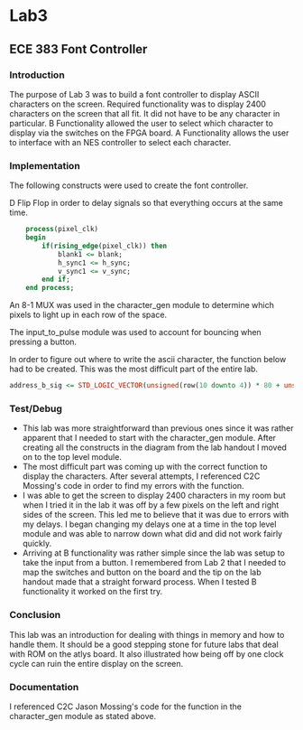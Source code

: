 Lab3
====

## ECE 383 Font Controller

### Introduction

The purpose of Lab 3 was to build a font controller to display ASCII characters on the screen. Required functionality was to display 2400 characters on the screen that all fit. It did not have to be any character in particular. B Functionality allowed the user to select which character to display via the switches on the FPGA board. A Functionality allows the user to interface with an NES controller to select each character.

### Implementation

The following constructs were used to create the font controller.

D Flip Flop in order to delay signals so that everything occurs at the same time.
```VHDL
    process(pixel_clk)
    begin
		if(rising_edge(pixel_clk)) then
			blank1 <= blank;
			h_sync1 <= h_sync;
			v_sync1 <= v_sync;
		end if;
	end process;
```

An 8-1 MUX was used in the character_gen module to determine which pixels to light up in each row of the space.

The input_to_pulse module was used to account for bouncing when pressing a button.

In order to figure out where to write the ascii character, the function below had to be created. This was the most difficult part of the entire lab.
```VHDL
address_b_sig <= STD_LOGIC_VECTOR(unsigned(row(10 downto 4)) * 80 + unsigned(column(10 downto 3)));
```

### Test/Debug

* This lab was more straightforward than previous ones since it was rather apparent that I needed to start with the character_gen module. After creating all the constructs in the diagram from the lab handout I moved on to the top level module.
* The most difficult part was coming up with the correct function to display the characters. After several attempts, I referenced C2C Mossing's code in order to find my errors with the function.
* I was able to get the screen to display 2400 characters in my room but when I tried it in the lab it was off by a few pixels on the left and right sides of the screen. This led me to believe that it was due to errors with my delays. I began changing my delays one at a time in the top level module and was able to narrow down what did and did not work fairly quickly.
* Arriving at B functionality was rather simple since the lab was setup to take the input from a button. I remembered from Lab 2 that I needed to map the switches and button on the board and the tip on the lab handout made that a straight forward process. When I tested B functionality it worked on the first try.

### Conclusion

This lab was an introduction for dealing with things in memory and how to handle them. It should be a good stepping stone for future labs that deal with ROM on the atlys board. It also illustrated how being off by one clock cycle can ruin the entire display on the screen.

### Documentation

I referenced C2C Jason Mossing's code for the function in the character_gen module as stated above.

